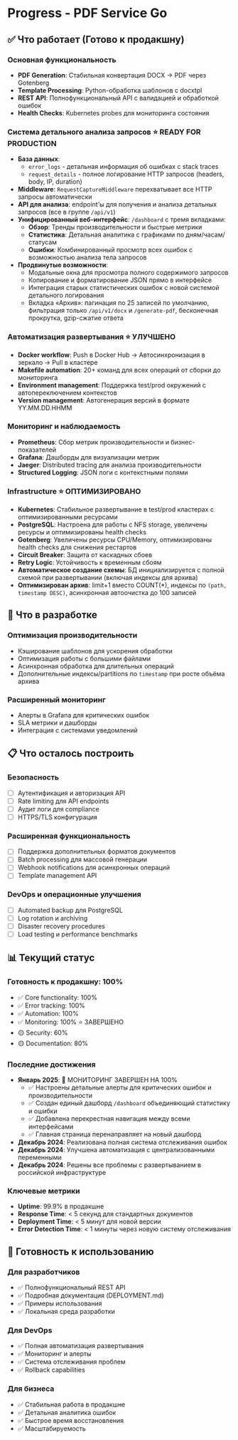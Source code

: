 # Progress - PDF Service Go

## ✅ Что работает (Готово к продакшну)

### Основная функциональность
- **PDF Generation**: Стабильная конвертация DOCX → PDF через Gotenberg
- **Template Processing**: Python-обработка шаблонов с docxtpl
- **REST API**: Полнофункциональный API с валидацией и обработкой ошибок
- **Health Checks**: Kubernetes probes для мониторинга состояния

### Система детального анализа запросов ⭐ READY FOR PRODUCTION
- **База данных**: 
  - `error_logs` - детальная информация об ошибках с stack traces
  - `request_details` - полное логирование HTTP запросов (headers, body, IP, duration)
- **Middleware**: `RequestCaptureMiddleware` перехватывает все HTTP запросы автоматически
- **API для анализа**: endpoint'ы для получения и анализа детальных запросов (все в группе `/api/v1`)
- **Унифицированный веб-интерфейс**: `/dashboard` с тремя вкладками:
  - **Обзор**: Тренды производительности и быстрые метрики
  - **Статистика**: Детальная аналитика с графиками по дням/часам/статусам
  - **Ошибки**: Комбинированный просмотр всех ошибок с возможностью анализа тела запросов
- **Продвинутые возможности**:
  - Модальные окна для просмотра полного содержимого запросов
  - Копирование и форматирование JSON прямо в интерфейсе
  - Интеграция старых статистических ошибок с новой системой детального логирования
  - Вкладка «Архив»: пагинация по 25 записей по умолчанию, фильтрация только `/api/v1/docx` и `/generate-pdf`, бесконечная прокрутка, gzip-сжатие ответа

### Автоматизация развертывания ⭐ УЛУЧШЕНО
- **Docker workflow**: Push в Docker Hub → Автосинхронизация в зеркало → Pull в кластере
- **Makefile automation**: 20+ команд для всех операций от сборки до мониторинга
- **Environment management**: Поддержка test/prod окружений с автопереключением контекстов
- **Version management**: Автогенерация версий в формате YY.MM.DD.HHMM

### Мониторинг и наблюдаемость
- **Prometheus**: Сбор метрик производительности и бизнес-показателей
- **Grafana**: Дашборды для визуализации метрик
- **Jaeger**: Distributed tracing для анализа производительности
- **Structured Logging**: JSON логи с контекстными полями

### Infrastructure ⭐ ОПТИМИЗИРОВАНО
- **Kubernetes**: Стабильное развертывание в test/prod кластерах с оптимизированными ресурсами
- **PostgreSQL**: Настроена для работы с NFS storage, увеличены ресурсы и оптимизированы health checks
- **Gotenberg**: Увеличены ресурсы CPU/Memory, оптимизированы health checks для снижения рестартов
- **Circuit Breaker**: Защита от каскадных сбоев
- **Retry Logic**: Устойчивость к временным сбоям
- **Автоматическое создание схемы**: БД инициализируется с полной схемой при развертывании (включая индексы для архива)
 - **Оптимизирован архив**: limit+1 вместо COUNT(*), индексы по `(path, timestamp DESC)`, асинхронная автоочистка до 100 записей

## 🚧 Что в разработке

### Оптимизация производительности
- Кэширование шаблонов для ускорения обработки
- Оптимизация работы с большими файлами
- Асинхронная обработка для длительных операций
 - Дополнительные индексы/partitions по `timestamp` при росте объёма архива

### Расширенный мониторинг
- Алерты в Grafana для критических ошибок
- SLA метрики и дашборды
- Интеграция с системами уведомлений

## 📋 Что осталось построить

### Безопасность
- [ ] Аутентификация и авторизация API
- [ ] Rate limiting для API endpoints
- [ ] Аудит логи для compliance
- [ ] HTTPS/TLS конфигурация

### Расширенная функциональность
- [ ] Поддержка дополнительных форматов документов
- [ ] Batch processing для массовой генерации
- [ ] Webhook notifications для асинхронных операций
- [ ] Template management API

### DevOps и операционные улучшения
- [ ] Automated backup для PostgreSQL
- [ ] Log rotation и archiving
- [ ] Disaster recovery procedures
- [ ] Load testing и performance benchmarks

## 📊 Текущий статус

### Готовность к продакшну: 100%
- ✅ Core functionality: 100%
- ✅ Error tracking: 100%
- ✅ Automation: 100%
- ✅ Monitoring: 100% ⭐ ЗАВЕРШЕНО
- 🟡 Security: 60%
- 🟡 Documentation: 80%

### Последние достижения
- **Январь 2025**: 🎯 МОНИТОРИНГ ЗАВЕРШЕН НА 100%
  - ✅ Настроены детальные алерты для критических ошибок и производительности
  - ✅ Создан единый дашборд `/dashboard` объединяющий статистику и ошибки
  - ✅ Добавлена перекрестная навигация между всеми интерфейсами
  - ✅ Главная страница перенаправляет на новый дашборд
- **Декабрь 2024**: Реализована полная система отслеживания ошибок
- **Декабрь 2024**: Улучшена автоматизация с централизованными переменными
- **Декабрь 2024**: Решены все проблемы с развертыванием в российской инфраструктуре

### Ключевые метрики
- **Uptime**: 99.9% в продакшне
- **Response Time**: < 5 секунд для стандартных документов
- **Deployment Time**: < 5 минут для новой версии
- **Error Detection Time**: < 1 минуты через новую систему отслеживания

## 🎯 Готовность к использованию

### Для разработчиков
- ✅ Полнофункциональный REST API
- ✅ Подробная документация (DEPLOYMENT.md)
- ✅ Примеры использования
- ✅ Локальная среда разработки

### Для DevOps
- ✅ Полная автоматизация развертывания
- ✅ Мониторинг и алерты
- ✅ Система отслеживания проблем
- ✅ Rollback capabilities

### Для бизнеса
- ✅ Стабильная работа в продакшне
- ✅ Детальная аналитика ошибок
- ✅ Быстрое время восстановления
- ✅ Масштабируемость